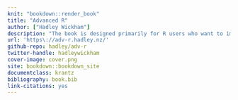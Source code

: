 ```yaml
---
knit: "bookdown::render_book"
title: "Advanced R"
author: ["Hadley Wickham"]
description: "The book is designed primarily for R users who want to improve their programming skills and understanding of the language.  It should also be useful for programmers coming to R from other languages, as help you to understand why R works the way it does."
url: 'https\://adv-r.hadley.nz/'
github-repo: hadley/adv-r
twitter-handle: hadleywickham
cover-image: cover.png
site: bookdown::bookdown_site
documentclass: krantz
bibliography: book.bib
link-citations: yes
---
```


<!-- 

# Welcome {-}

<a href="https://amzn.to/2WoabjB"><img src="cover.png" width="250" height="366" align="right" alt="Cover image" /></a>

This is the website for the 2nd edition of __"[Advanced R](https://amzn.to/2WoabjB)"__, a book in Chapman & Hall's R Series. The book is designed primarily for R users who want to improve their programming skills and understanding of the language. It should also be useful for programmers coming to R from other languages, as it helps you to understand why R works the way it does.

If you're looking for the electronic version of the 1st edition, you can find it online at <http://adv-r.had.co.nz/>.

## License {-}

<a rel="license" href="http://creativecommons.org/licenses/by-nc-sa/4.0/"><img alt="Creative Commons Licence" style="border-width:0" src="https://i.creativecommons.org/l/by-nc-sa/4.0/88x31.png" /></a>

This work, as a whole, is licensed under a <a rel="license" href="http://creativecommons.org/licenses/by-nc-sa/4.0/">Creative Commons Attribution-NonCommercial-ShareAlike 4.0 International License</a>.

The code contained in this book is simultaneously available under the [MIT license](https://opensource.org/licenses/MIT); this means that you are free to use it in your own packages, as long as you cite the source.

## Other books {-}

You may also be interested in:

* __"[Advanced R solutions](http://advanced-r-solutions.rbind.io)"__ by
  Malte Grosser and Henning Bumann, provides worked solutions to the exercises
  in this book.

* __"[R for Data Science](http://r4ds.had.co.nz/)"__ which introduces you to R 
  as a tool for doing data science, focussing on a consistent
  set of packages known as the tidyverse.

* __"[R Packages](http://r-pkgs.had.co.nz/)"__ which teaches you 
  how to make the most of R's fantastic package system.

-->
